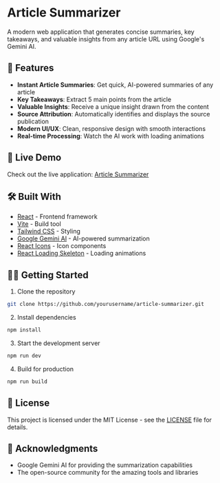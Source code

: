 # Article Summarizer

A modern web application that generates concise summaries, key takeaways, and valuable insights from any article URL using Google's Gemini AI.

## 🌟 Features

- **Instant Article Summaries**: Get quick, AI-powered summaries of any article
- **Key Takeaways**: Extract 5 main points from the article
- **Valuable Insights**: Receive a unique insight drawn from the content
- **Source Attribution**: Automatically identifies and displays the source publication
- **Modern UI/UX**: Clean, responsive design with smooth interactions
- **Real-time Processing**: Watch the AI work with loading animations

## 🚀 Live Demo

Check out the live application: [Article Summarizer](https://clever-lollipop-c47756.netlify.app)

## 🛠️ Built With

- [React](https://reactjs.org/) - Frontend framework
- [Vite](https://vitejs.dev/) - Build tool
- [Tailwind CSS](https://tailwindcss.com/) - Styling
- [Google Gemini AI](https://ai.google.dev/) - AI-powered summarization
- [React Icons](https://react-icons.github.io/react-icons/) - Icon components
- [React Loading Skeleton](https://www.npmjs.com/package/react-loading-skeleton) - Loading animations

## 🏃‍♂️ Getting Started

1. Clone the repository
```bash
git clone https://github.com/yourusername/article-summarizer.git
```

2. Install dependencies
```bash
npm install
```

3. Start the development server
```bash
npm run dev
```

4. Build for production
```bash
npm run build
```


## 📄 License

This project is licensed under the MIT License - see the [LICENSE](LICENSE) file for details.

## 🙏 Acknowledgments

- Google Gemini AI for providing the summarization capabilities
- The open-source community for the amazing tools and libraries
